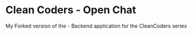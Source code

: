 # Clean Coders - Open Chat
My Forked version of the - Backend application for the CleanCoders series
